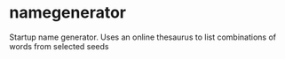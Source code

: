 namegenerator
=============

Startup name generator. Uses an online thesaurus to list combinations of words from selected seeds
